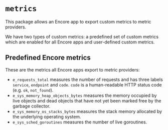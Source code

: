 # `metrics`

This package allows an Encore app to export custom metrics to metric providers.

We have two types of custom metrics: a predefined set of custom metrics which are enabled for all Encore apps and
user-defined custom metrics.

## Predefined Encore metrics

These are the metrics all Encore apps export to metric providers:

- `e_requests_total` measures the number of requests and has three labels `service`, `endpoint` and `code`. `code` is a
  human-readable HTTP status code (e.g. `ok`, `not_found`).
- `e_sys_memory_heap_objects_bytes` measures the memory occupied by live objects and dead objects that have not yet been
  marked free by the garbage collector.
- `e_sys_memory_os_stacks_bytes` measures the stack memory allocated by the underlying operating system.
- `e_sys_sched_goroutines` measures the number of live goroutines.